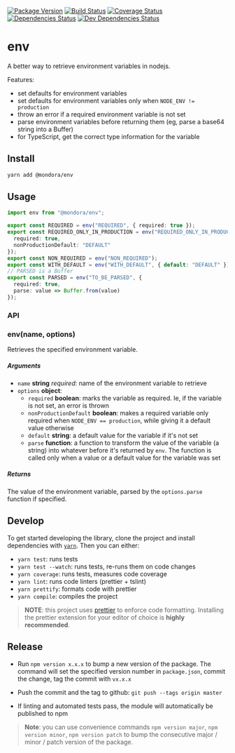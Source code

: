 [![Package Version](https://img.shields.io/npm/v/@mondora/env.svg)](https://www.npmjs.com/package/@mondora/env)
[![Build Status](https://img.shields.io/circleci/project/github/mondora/env.svg)](https://circleci.com/gh/mondora/env)
[![Coverage Status](https://img.shields.io/coveralls/mondora/env.svg)](https://coveralls.io/r/mondora/env?branch=master)
[![Dependencies Status](https://david-dm.org/mondora/env.svg)](https://david-dm.org/mondora/env)
[![Dev Dependencies Status](https://david-dm.org/mondora/env/dev-status.svg)](https://david-dm.org/mondora/env#info=devDependencies)

# env

A better way to retrieve environment variables in nodejs.

Features:

- set defaults for environment variables
- set defaults for environment variables only when `NODE_ENV != production`
- throw an error if a required environment variable is not set
- parse environment variables before returning them (eg, parse a base64 string
  into a Buffer)
- for TypeScript, get the correct type information for the variable

## Install

```sh
yarn add @mondora/env
```

## Usage

```ts
import env from "@mondora/env";

export const REQUIRED = env("REQUIRED", { required: true });
export const REQUIRED_ONLY_IN_PRODUCTION = env("REQUIRED_ONLY_IN_PRODUCTION", {
  required: true,
  nonProductionDefault: "DEFAULT"
});
export const NON_REQUIRED = env("NON_REQUIRED");
export const WITH_DEFAULT = env("WITH_DEFAULT", { default: "DEFAULT" });
// PARSED is a Buffer
export const PARSED = env("TO_BE_PARSED", {
  required: true,
  parse: value => Buffer.from(value)
});
```

### API

### env(name, options)

Retrieves the specified environment variable.

##### Arguments

- `name` **string** _required_: name of the environment variable to retrieve
- `options` **object**:
  - `required` **boolean**: marks the variable as required. Ie, if the variable
    is not set, an error is thrown
  - `nonProductionDefault` **boolean**: makes a required variable only required
    when `NODE_ENV == production`, while giving it a default value otherwise
  - `default` **string**: a default value for the variable if it's not set
  - `parse` **function**: a function to transform the value of the variable (a
    string) into whatever before it's returned by `env`. The function is called
    only when a value or a default value for the variable was set

##### Returns

The value of the environment variable, parsed by the `options.parse` function if
specified.

## Develop

To get started developing the library, clone the project and install
dependencies with [`yarn`](https://yarnpkg.com/). Then you can either:

- `yarn test`: runs tests
- `yarn test --watch`: runs tests, re-runs them on code changes
- `yarn coverage`: runs tests, measures code coverage
- `yarn lint`: runs code linters (prettier + tslint)
- `yarn prettify`: formats code with prettier
- `yarn compile`: compiles the project

> **NOTE**: this project uses [prettier](https://github.com/prettier/prettier)
> to enforce code formatting. Installing the prettier extension for your editor
> of choice is **highly recommended**.

## Release

- Run `npm version x.x.x` to bump a new version of the package. The command will
  set the specified version number in `package.json`, commit the change, tag the
  commit with `vx.x.x`

- Push the commit and the tag to github: `git push --tags origin master`

- If linting and automated tests pass, the module will automatically be
  published to npm

> **Note**: you can use convenience commands `npm version major`,
> `npm version minor`, `npm version patch` to bump the consecutive major / minor
> / patch version of the package.
